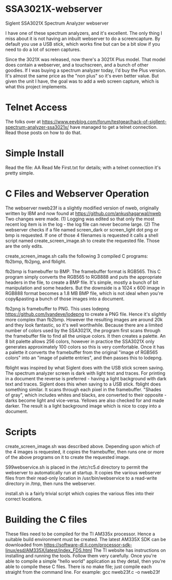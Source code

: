 # SSA3021X-webserver
Siglent SSA3021X Spectrum Analyzer webserver

I have one of these spectrum analyzers, and it's excellent. The only thing I miss about it is not having an inbuilt webserver to do a screencapture. By default you use a USB stick, which works fine but can be a bit slow if you need to do a lot of screen captures.

Since the 3021X was released, now there's a 3021X Plus model. That model does contain a webserver, and a touchscreen, and a bunch of other goodies. If I was buying a spectrum analyzer today, I'd buy the Plus version. It's almost the same price as the "non plus" so it's even better value. But given the unit I have, the goal was to add a web screen capture, which is what this project implements.

# Telnet Access
The folks over at https://www.eevblog.com/forum/testgear/hack-of-sigllent-spectrum-analyzer-ssa3021x/ have managed to get a telnet connection. Read those posts on how to do that. 

# Simple Install
Read the file: AA Read Me First.txt for details; with a telnet connection it's pretty simple.

# C Files and Webserver Operation
The webserver nweb23f is a slightly modified version of nweb, originally written by IBM and now found at https://github.com/ankushagarwal/nweb Two changes were made. (1) Logging was edited so that only the most recent log item is in the log - the log file can never become large. (2) The webserver checks if a file named screen_dark or screen_light dot png or bmp is requested. If one of those 4 filenames is requested it calls a shell script named create_screen_image.sh to create the requested file. Those are the only edits. 

create_screen_image.sh calls the following 3 compiled C programs: fb2bmp, fb2png, and fblight.

fb2bmp is framebuffer to BMP. The framebuffer format is RGB565. This C program simply converts the RGB565 to RGB888 and puts the appropriate headers in the file, to create a BMP file. It's simple, mostly a bunch of bit manipulation and some headers. But the downside is a 1024 x 600 image in RGB888 format becomes a 1.8 MB BMP file, which is not ideal when you're copy&pasting a bunch of those images into a document.

fb2png is framebuffer to PNG. This uses lodepng https://github.com/lvandeve/lodepng to create a PNG file. Hence it's slightly more complex than fb2bmp. However the resulting images are around 20k and they look fantastic, so it's well worthwhile. Because there are a limited number of colors used by the SSA3021X, the program first scans through the framebuffer file to find all the unique colors. It then creates a palette. An 8 bit palette allows 256 colors, however in practice the SSA3021X only generates approximately 100 colors so this is very comfortable. Once it has a palette it converts the framebuffer from the original "image of RGB565 colors" into an "image of palette entries", and then passes this to lodepng.

fblight was inspired by what Siglent does with the USB stick screen saving. The spectrum analyzer screen is dark with light text and traces. For printing in a document the reverse is preferred - having a light background with dark text and traces. Siglent does this when saving to a USB stick. fblight does something similar. It scans through each pixel in the framebuffer. "Shades of gray", which includes whites and blacks, are converted to their opposite - darks become light and vice-versa. Yellows are also checked for and made darker. The result is a light background image which is nice to copy into a document.

# Scripts
create_screen_image.sh was described above. Depending upon which of the 4 images is requested, it copies the framebuffer, then runs one or more of the above programs on it to create the requested image.

S99webservice.sh is placed in the /etc/rc5.d directory to permit the webserver to automatically run at startup. It copies the various webserver files from their read-only location in /usr/bin/webservice to a read-write directory in /tmp, then runs the webserver.

install.sh is a fairly trivial script which copies the various files into their correct locations.

# Building the C files
These files need to be compiled for the TI AM335x processor. Hence a suitable build environment must be created. The latest AM335X SDK can be downloaded from https://software-dl.ti.com/processor-sdk-linux/esd/AM335X/latest/index_FDS.html The TI website has instructions on installing and running the tools. Follow them very carefully. Once you're able to compile a simple "hello world" application as they detail, then you're able to compile these C files. There is no make file; just compile each straight from the command line. For example: gcc nweb23f.c -o nweb23f






